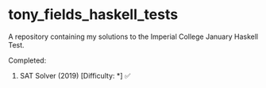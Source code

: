 # tony_fields_haskell_tests
A repository containing my solutions to the Imperial College January Haskell Test.

Completed: 
1. SAT Solver (2019) \[Difficulty: *\] ✅ 
